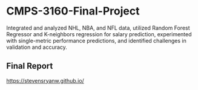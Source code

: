 # CMPS-3160-Final-Project
Integrated and analyzed NHL, NBA, and NFL data, utilized Random Forest Regressor and K-neighbors regression for salary prediction, experimented with single-metric performance predictions, and identified challenges in validation and accuracy.

## Final Report
https://stevensryanw.github.io/
